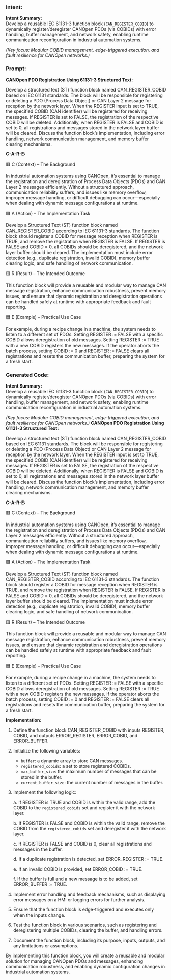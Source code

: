 ### Intent:
**Intent Summary:**  
Develop a reusable IEC 61131-3 function block (`CAN_REGISTER_COBID`) to dynamically register/deregister CANOpen PDOs (via COBIDs) with error handling, buffer management, and network safety, enabling runtime communication reconfiguration in industrial automation systems.  

*(Key focus: Modular COBID management, edge-triggered execution, and fault resilience for CANOpen networks.)*

### Prompt:
**CANOpen PDO Registration Using 61131-3 Structured Text:**

Develop a structured text (ST) function block named CAN_REGISTER_COBID based on IEC 61131 standards. The block will be responsible for registering or deleting a PDO (Process Data Object) or CAN Layer 2 message for reception by the network layer. When the REGISTER input is set to TRUE, the specified COBID (CAN identifier) will be registered for receiving messages. If REGISTER is set to FALSE, the registration of the respective COBID will be deleted. Additionally, when REGISTER is FALSE and COBID is set to 0, all registrations and messages stored in the network layer buffer will be cleared. Discuss the function block’s implementation, including error handling, network communication management, and memory buffer clearing mechanisms.

**C-A-R-E:**

🟥 C (Context) – The Background

In industrial automation systems using CANOpen, it’s essential to manage the registration and deregistration of Process Data Objects (PDOs) and CAN Layer 2 messages efficiently. Without a structured approach, communication reliability suffers, and issues like memory overflow, improper message handling, or difficult debugging can occur—especially when dealing with dynamic message configurations at runtime.

🟩 A (Action) – The Implementation Task

Develop a Structured Text (ST) function block named CAN_REGISTER_COBID according to IEC 61131-3 standards. The function block should register a COBID for message reception when REGISTER is TRUE, and remove the registration when REGISTER is FALSE. If REGISTER is FALSE and COBID = 0, all COBIDs should be deregistered, and the network layer buffer should be cleared. The implementation must include error detection (e.g., duplicate registration, invalid COBID), memory buffer clearing logic, and safe handling of network communication.

🟨 R (Result) – The Intended Outcome

This function block will provide a reusable and modular way to manage CAN message registration, enhance communication robustness, prevent memory issues, and ensure that dynamic registration and deregistration operations can be handled safely at runtime with appropriate feedback and fault reporting.

🟦 E (Example) – Practical Use Case

For example, during a recipe change in a machine, the system needs to listen to a different set of PDOs. Setting REGISTER := FALSE with a specific COBID allows deregistration of old messages. Setting REGISTER := TRUE with a new COBID registers the new messages. If the operator aborts the batch process, setting COBID := 0 and REGISTER := FALSE clears all registrations and resets the communication buffer, preparing the system for a fresh start.

### Generated Code:
**Intent Summary:**  
Develop a reusable IEC 61131-3 function block (`CAN_REGISTER_COBID`) to dynamically register/deregister CANOpen PDOs (via COBIDs) with error handling, buffer management, and network safety, enabling runtime communication reconfiguration in industrial automation systems.  

*(Key focus: Modular COBID management, edge-triggered execution, and fault resilience for CANOpen networks.)*
**CANOpen PDO Registration Using 61131-3 Structured Text:**

Develop a structured text (ST) function block named CAN_REGISTER_COBID based on IEC 61131 standards. The block will be responsible for registering or deleting a PDO (Process Data Object) or CAN Layer 2 message for reception by the network layer. When the REGISTER input is set to TRUE, the specified COBID (CAN identifier) will be registered for receiving messages. If REGISTER is set to FALSE, the registration of the respective COBID will be deleted. Additionally, when REGISTER is FALSE and COBID is set to 0, all registrations and messages stored in the network layer buffer will be cleared. Discuss the function block’s implementation, including error handling, network communication management, and memory buffer clearing mechanisms.

**C-A-R-E:**

🟥 C (Context) – The Background

In industrial automation systems using CANOpen, it’s essential to manage the registration and deregistration of Process Data Objects (PDOs) and CAN Layer 2 messages efficiently. Without a structured approach, communication reliability suffers, and issues like memory overflow, improper message handling, or difficult debugging can occur—especially when dealing with dynamic message configurations at runtime.

🟩 A (Action) – The Implementation Task

Develop a Structured Text (ST) function block named CAN_REGISTER_COBID according to IEC 61131-3 standards. The function block should register a COBID for message reception when REGISTER is TRUE, and remove the registration when REGISTER is FALSE. If REGISTER is FALSE and COBID = 0, all COBIDs should be deregistered, and the network layer buffer should be cleared. The implementation must include error detection (e.g., duplicate registration, invalid COBID), memory buffer clearing logic, and safe handling of network communication.

🟨 R (Result) – The Intended Outcome

This function block will provide a reusable and modular way to manage CAN message registration, enhance communication robustness, prevent memory issues, and ensure that dynamic registration and deregistration operations can be handled safely at runtime with appropriate feedback and fault reporting.

🟦 E (Example) – Practical Use Case

For example, during a recipe change in a machine, the system needs to listen to a different set of PDOs. Setting REGISTER := FALSE with a specific COBID allows deregistration of old messages. Setting REGISTER := TRUE with a new COBID registers the new messages. If the operator aborts the batch process, setting COBID := 0 and REGISTER := FALSE clears all registrations and resets the communication buffer, preparing the system for a fresh start.

**Implementation:**

1. Define the function block CAN_REGISTER_COBID with inputs REGISTER, COBID, and outputs ERROR_REGISTER, ERROR_COBID, and ERROR_BUFFER.

2. Initialize the following variables:
   - `buffer`: a dynamic array to store CAN messages.
   - `registered_cobids`: a set to store registered COBIDs.
   - `max_buffer_size`: the maximum number of messages that can be stored in the buffer.
   - `current_buffer_size`: the current number of messages in the buffer.

3. Implement the following logic:

   a. If REGISTER is TRUE and COBID is within the valid range, add the COBID to the `registered_cobids` set and register it with the network layer.

   b. If REGISTER is FALSE and COBID is within the valid range, remove the COBID from the `registered_cobids` set and deregister it with the network layer.

   c. If REGISTER is FALSE and COBID is 0, clear all registrations and messages in the buffer.

   d. If a duplicate registration is detected, set ERROR_REGISTER := TRUE.

   e. If an invalid COBID is provided, set ERROR_COBID := TRUE.

   f. If the buffer is full and a new message is to be added, set ERROR_BUFFER := TRUE.

4. Implement error handling and feedback mechanisms, such as displaying error messages on a HMI or logging errors for further analysis.

5. Ensure that the function block is edge-triggered and executes only when the inputs change.

6. Test the function block in various scenarios, such as registering and deregistering multiple COBIDs, clearing the buffer, and handling errors.

7. Document the function block, including its purpose, inputs, outputs, and any limitations or assumptions.

By implementing this function block, you will create a reusable and modular solution for managing CANOpen PDOs and messages, enhancing communication robustness, and enabling dynamic configuration changes in industrial automation systems.
